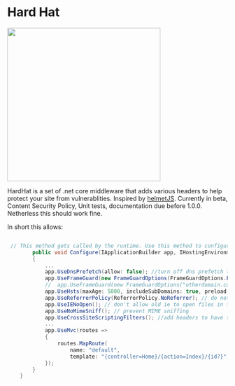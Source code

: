 # Hard Hat

<img src="Hat.png" width="350px"/>

HardHat is a set of .net core middleware that adds various headers to help protect your site from vulnerablities. Inspired by [helmetJS](https://helmetjs.github.io). Currently in beta, Content Security Policy, Unit tests, documentation due before 1.0.0. Netherless this should work fine.


In short this allows:


```csharp

 // This method gets called by the runtime. Use this method to configure the HTTP request pipeline.
        public void Configure(IApplicationBuilder app, IHostingEnvironment env, ILoggerFactory loggerFactory)
        {
            ...
            app.UseDnsPrefetch(allow: false); //turn off dns prefetch to protect the privacy of users
            app.UseFrameGuard(new FrameGuardOptions(FrameGuardOptions.FrameGuard.SAMEORIGIN)); //prevent clickjacking, by not allowing your site to be rendered in an iframe
            //  app.UseFrameGuard(new FrameGuardOptions("otherdomain.com")); or allow iframes on another domain
            app.UseHsts(maxAge: 5000, includeSubDomains: true, preload: false); //tell browsers to always use https for the next 5000 seconds
            app.UseReferrerPolicy(ReferrerPolicy.NoReferrer); // do not include the referrer header when linking away from your site to protect your users privacy
            app.UseIENoOpen(); // don't allow old ie to open files in the context of your site
            app.UseNoMimeSniff(); // prevent MIME sniffing
            app.UseCrossSiteScriptingFilters(); //add headers to have the browsers auto detect and block some xss attacks
            ...
            app.UseMvc(routes =>
            {
                routes.MapRoute(
                    name: "default",
                    template: "{controller=Home}/{action=Index}/{id?}");
            });
        }
    }



```


